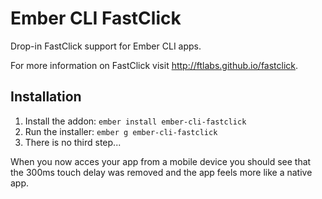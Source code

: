 # Ember CLI FastClick

Drop-in FastClick support for Ember CLI apps.

For more information on FastClick visit http://ftlabs.github.io/fastclick.

## Installation

1. Install the addon: `ember install ember-cli-fastclick`
2. Run the installer: `ember g ember-cli-fastclick`
3. There is no third step...

When you now acces your app from a mobile device you should see that the 300ms
touch delay was removed and the app feels more like a native app.
